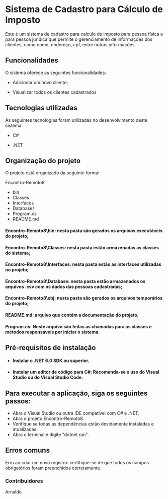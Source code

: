 # **Sistema de Cadastro para Cálculo de Imposto**
Este é um sistema de cadastro para calculo de imposto para pessoa física e para pessoa jurídica que permite o gerenciamento de informações dos clientes, como nome, endereço, cpf, entre outras informações.

## **Funcionalidades**

O sistema oferece as seguintes funcionalidades:

* Adicionar um novo cliente;

* Visualizar todos os clientes cadastrados

## **Tecnologias utilizadas**
As seguintes tecnologias foram utilizadas no desenvolvimento deste sistema:

* C#

* .NET

## **Organização do projeto**
O projeto está organizado da seguinte forma:

Encontro-Remoto8
* bin
* Classes
* Interfaces
* Database/
* Program.cs
* README.md
 
#### **Encontro-Remoto8\bin:** nesta pasta são gerados os arquivos executáveis do projeto;
 
#### **Encontro-Remoto8\Classes:** nesta pasta estão armazenadas as classes do sistema;

#### **Encontro-Remoto8\Interfaces:** nesta pasta estão as interfaces utilizadas no projeto;

#### **Encontro-Remoto8\Database:** nesta pasta estão armazenados os arquivos .csv com os dados das pessoas cadastradas;

#### **Encontro-Remoto8\obj:** nesta pasta são gerados os arquivos temporários do projeto;

#### **README.md:** arquivo que contém a documentação do projeto;

#### **Program.cs:** Neste arquivo são feitas as chamadas para as classes e métodos responsáveis por iniciar o sistema.

## **Pré-requisitos de instalação**

* #### Instalar o .NET 6.0 SDK ou superior.

* #### Instalar um editor de código para C#: Recomenda-se o uso do Visual Studio ou do Visual Studio Code.

## Para executar a aplicação, siga os seguintes passos:

* Abra o Visual Studio ou outra IDE compatível com C# e .NET.
* Abra o projeto Encontro-Remoto8.
* Verifique se todas as dependências estão devidamente instaladas e atualizadas.
* Abra o terminal e digite "dotnet run".

## **Erros comuns**
Erro ao criar um novo registro: certifique-se de que todos os campos obrigatórios foram preenchidos corretamente.
### **Contribuidores**
Arnaldo